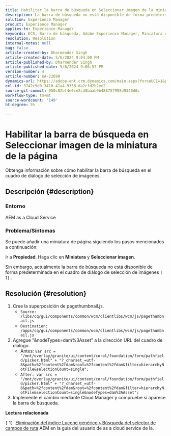 ```yaml
---
title: Habilitar la barra de búsqueda en Seleccionar imagen de la miniatura de la página
description: La barra de búsqueda no está disponible de forma predeterminada en el cuadro de diálogo de selección de imágenes.
solution: Experience Manager
product: Experience Manager
applies-to: Experience Manager
keywords: KCS, Barra de búsqueda, Adobe Experience Manager, Miniatura de página, Índice de Lucene genérico
resolution: Resolution
internal-notes: null
bug: false
article-created-by: Dharmender Singh
article-created-date: 5/6/2024 9:04:00 PM
article-published-by: Dharmender Singh
article-published-date: 5/6/2024 9:06:57 PM
version-number: 4
article-number: KA-22690
dynamics-url: https://adobe-ent.crm.dynamics.com/main.aspx?forceUCI=1&pagetype=entityrecord&etn=knowledgearticle&id=07b64f26-ec0b-ef11-9f8a-6045bd006b25
exl-id: 3742c9d0-3410-41a4-9358-da2cfd2b2ec2
source-git-commit: 950c82bf4e0ce2cd8baab9b488757998d9340d0c
workflow-type: tm+mt
source-wordcount: '149'
ht-degree: 5%

---
```


# Habilitar la barra de búsqueda en Seleccionar imagen de la miniatura de la página


Obtenga información sobre cómo habilitar la barra de búsqueda en el cuadro de diálogo de selección de imágenes.

## Descripción {#description}


### Entorno

AEM as a Cloud Service

### Problema/Síntomas

Se puede añadir una miniatura de página siguiendo los pasos mencionados a continuación:

Ir a <b>Propiedad</b>. Haga clic en <b>Miniatura</b> y <b>Seleccionar imagen</b>.

Sin embargo, actualmente la barra de búsqueda no está disponible de forma predeterminada en el cuadro de diálogo de selección de imágenes `[` 1`]` .






## Resolución {#resolution}


1. Cree la superposición de pagethumbnail.js.
   - `Source: /libs/cq/gui/components/common/wcm/clientlibs/wcm/js/pagethumbnail.js`
   - `Destination: /apps/cq/gui/components/common/wcm/clientlibs/wcm/js/pagethumbnail.js`
2. Agregue &quot;&amp;nodeTypes=dam%3Asset&quot; a la dirección URL del cuadro de diálogo.
   - Antes: `var src = "/mnt/overlay/granite/ui/content/coral/foundation/form/pathfield/picker.html" + "?_charset_=utf-8&path=%2fcontent%2fdam&root=%2fcontent%2fdam&filter=hierarchyNotFile&selectionCount=single";`
   - `After: var src = "/mnt/overlay/granite/ui/content/coral/foundation/form/pathfield/picker.html" + "?_charset_=utf-8&path=%2fcontent%2fdam&root=%2fcontent%2fdam&filter=hierarchyNotFile&selectionCount=single&nodeTypes=dam%3AAsset";`
3. Implemente el cambio mediante Cloud Manager y compruebe si aparece la barra de búsqueda.




<b>Lectura relacionada</b>

`[` 1`]`  [Eliminación del índice Lucene genérico `>`  Búsqueda del selector de campos de ruta](https://experienceleague.adobe.com/docs/experience-manager-cloud-service/content/operations/removal-generic-lucene-index.html?lang=en#author-instance) AEM en la guía del usuario de as a cloud service de la.

